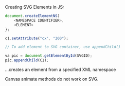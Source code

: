 Creating SVG Elements in JS:

```javascript
document.createElementNS(
    <NAMESPACE IDENTIFIER>,
    <ELEMENT>
};

c1.setAttribute("cx", "200");

// To add element to SVG container, use appendChild()

va pic = document.getElementById(SVGID);
pic.appendChild(C1);
```

...creates an element from a specified XML namespace

Canvas animate methods do not work on SVG.
